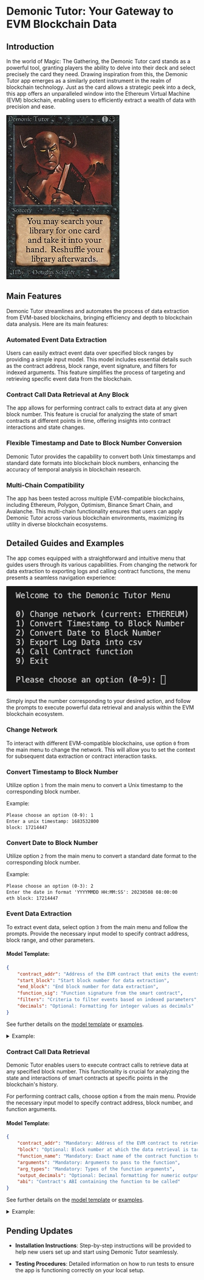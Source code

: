 # Demonic Tutor: Your Gateway to EVM Blockchain Data

## Introduction

In the world of Magic: The Gathering, the Demonic Tutor card stands as a powerful tool, granting players the ability to delve into their deck and select precisely the card they need. Drawing inspiration from this, the Demonic Tutor app emerges as a similarly potent instrument in the realm of blockchain technology. Just as the card allows a strategic peek into a deck, this app offers an unparalleled window into the Ethereum Virtual Machine (EVM) blockchain, enabling users to efficiently extract a wealth of data with precision and ease.

![Demonic Tutor pic](https://github.com/sjuanati/demonic-tutor/blob/main/src/img/demonic-tutor.jpg)


## Main Features

Demonic Tutor streamlines and automates the process of data extraction from EVM-based blockchains, bringing efficiency and depth to blockchain data analysis. Here are its main features:

### Automated Event Data Extraction

Users can easily extract event data over specified block ranges by providing a simple input model. This model includes essential details such as the contract address, block range, event signature, and filters for indexed arguments. This feature simplifies the process of targeting and retrieving specific event data from the blockchain.

### Contract Call Data Retrieval at Any Block

The app allows for performing contract calls to extract data at any given block number. This feature is crucial for analyzing the state of smart contracts at different points in time, offering insights into contract interactions and state changes.

### Flexible Timestamp and Date to Block Number Conversion

Demonic Tutor provides the capability to convert both Unix timestamps and standard date formats into blockchain block numbers, enhancing the accuracy of temporal analysis in blockchain research.

### Multi-Chain Compatibility

The app has been tested across multiple EVM-compatible blockchains, including Ethereum, Polygon, Optimism, Binance Smart Chain, and Avalanche. This multi-chain functionality ensures that users can apply Demonic Tutor across various blockchain environments, maximizing its utility in diverse blockchain ecosystems.

## Detailed Guides and Examples

The app comes equipped with a straightforward and intuitive menu that guides users through its various capabilities. From changing the network for data extraction to exporting logs and calling contract functions, the menu presents a seamless navigation experience:

![Demonic Tutor Main Menu](https://github.com/sjuanati/demonic-tutor/blob/main/src/img/menu.jpg)

Simply input the number corresponding to your desired action, and follow the prompts to execute powerful data retrieval and analysis within the EVM blockchain ecosystem.

### Change Network
To interact with different EVM-compatible blockchains, use option `0` from the main menu to change the network. This will allow you to set the context for subsequent data extraction or contract interaction tasks.

### Convert Timestamp to Block Number

Utilize option `1` from the main menu to convert a Unix timestamp to the corresponding block number.

Example:
```
Please choose an option (0-9): 1
Enter a unix timestamp: 1683532800
block: 17214447
```

### Convert Date to Block Number

Utilize option `2` from the main menu to convert a standard date format to the corresponding block number.

Example:

```
Please choose an option (0-3): 2
Enter the date in format 'YYYYMMDD HH:MM:SS': 20230508 08:00:00
eth block: 17214447
```

### Event Data Extraction

To extract event data, select option `3` from the main menu and follow the prompts. Provide the necessary input model to specify contract address, block range, and other parameters.

#### Model Template:

```json
{
    "contract_addr": "Address of the EVM contract that emits the events to be extracted",
    "start_block": "Start block number for data extraction",
    "end_block": "End block number for data extraction",
    "function_sig": "Function signature from the smart contract",
    "filters": "Criteria to filter events based on indexed parameters",
    "decimals": "Optional: Formatting for integer values as decimals"
}
```

See further details on the [model template](https://github.com/sjuanati/demonic-tutor/blob/main/src/models/default_event.info.py) or [examples](https://github.com/sjuanati/demonic-tutor/tree/main/src/models/events/ethereum/defi).

<details>
<summary> Example: </summary>

Input Model: (in /src/models/default_event.json)

```json
{
    "contract_addr": "0xc53b9b1d3dd035259c6d414b5e790755bca5f667",
    "start_block": 17677590,
    "end_block": 17677600,
    "function_sig": "ModuleAdded (uint8[] _types, index_topic_1 bytes32 _name, index_topic_2 address _moduleFactory, address _module, uint256 _moduleCost, uint256 _budget, bytes32 _label, bool _archived)",
    "filters": {
        "_name": null,
        "_moduleFactory": "0x5fafcfc0afd80d2f95133170172b045024ca8fd1"
    },
    "decimals": {
        "_types": 0,
        "_name": null,
        "_moduleFactory": null,
        "_module": null,
        "_moduleCost": 0,
        "_budget": 18,
        "_label": null,
        "_archived": null 
    }
}
```

Output Data:

```json
[
    {
        "txn_hash": "0xcd793c8125bcedae28b0862b283ddcae371ced8488ae2a6f975a68baef98c082",
        "block_num": 17677591,
        "_name": "47656e6572616c5472616e736665724d616e6167657200000000000000000000",
        "_moduleFactory": "0x5fafcfc0afd80d2f95133170172b045024ca8fd1",
        "_types": [2, 6],
        "_module": "0xfd326f612997251c736f781b38392fc86aa8243a",
        "_moduleCost": 0,
        "_moduleBudget": 0.0,
        "_label": "0000000000000000000000000000000000000000000000000000000000000000",
        "_archived": false
    }
]
```

Output CSV file: (in /src/data/default_event.csv)

```csv
txn_hash,block_num,_name,_moduleFactory,_types,_module,_moduleCost,_budget,_label,_archived
0xcd793c8125bcedae28b0862b283ddcae371ced8488ae2a6f975a68baef98c082,17677591,47656e6572616c5472616e736665724d616e6167657200000000000000000000,0x5fafcfc0afd80d2f95133170172b045024ca8fd1,"[2, 6]",0xfd326f612997251c736f781b38392fc86aa8243a,0,0.0,0000000000000000000000000000000000000000000000000000000000000000,False

```
</details>

### Contract Call Data Retrieval

Demonic Tutor enables users to execute contract calls to retrieve data at any specified block number. This functionality is crucial for analyzing the state and interactions of smart contracts at specific points in the blockchain's history.

For performing contract calls, choose option `4` from the main menu. Provide the necessary input model to specify contract address, block number, and function arguments.

#### Model Template:

```json
{
    "contract_addr": "Mandatory: Address of the EVM contract to retrieve data from",
    "block": "Optional: Block number at which the data retrieval is targeted",
    "function_name": "Mandatory: Exact name of the contract function to be called",
    "arguments": "Mandatory: Arguments to pass to the function",
    "arg_types": "Mandatory: Types of the function arguments",
    "output_decimals": "Optional: Decimal formatting for numeric outputs",
    "abi": "Contract's ABI containing the function to be called"
}
```

See further details on the [model template](https://github.com/sjuanati/demonic-tutor/blob/main/src/models/default_call.info.py) or [examples](https://github.com/sjuanati/demonic-tutor/tree/main/src/models/calls/ethereum/defi).

<details>
<summary>Example:</summary>

Input Model: (in /src/models/default_call.json)

```json
{
    "contract_addr": "0x19A07afE97279cb6de1c9E73A13B7b0b63F7E67A",
    "block": 18564560,
    "function_name": "pnlDistribution",
    "arguments": {},
    "arg_types": {},
    "output_decimals": {
        "newTrancheBalances": 18,
        "profit": 18,
        "loss": 18
    },
    "abi": [ ... ]
}
```

Outut data:

```json
{
    "newTrancheBalances": [
        576818.9599763307,
        2498269.4616636974
    ],
    "profit": 14.780158785013175,
    "loss": 0
}
```
</details>

## Pending Updates

- **Installation Instructions**: Step-by-step instructions will be provided to help new users set up and start using Demonic Tutor seamlessly.

- **Testing Procedures**: Detailed information on how to run tests to ensure the app is functioning correctly on your local setup.